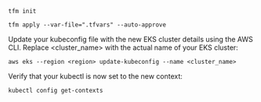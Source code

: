 `tfm init`


`tfm apply --var-file=".tfvars" --auto-approve`


Update your kubeconfig file with the new EKS cluster details using the AWS CLI. Replace <cluster_name> with the actual name of your EKS cluster:

`aws eks --region <region> update-kubeconfig --name <cluster_name>`


Verify that your kubectl is now set to the new context:

`kubectl config get-contexts`
